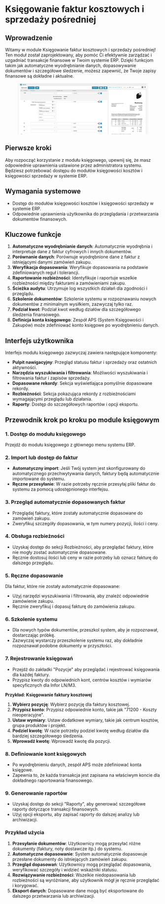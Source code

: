 # Księgowanie faktur kosztowych i sprzedaży pośredniej

## Wprowadzenie

Witamy w module Księgowanie faktur kosztowych i sprzedaży pośredniej! Ten moduł został zaprojektowany, aby pomóc Ci efektywnie zarządzać i uzgadniać transakcje finansowe w Twoim systemie ERP. Dzięki funkcjom takim jak automatyczne wyodrębnianie danych, dopasowywanie dokumentów i szczegółowe śledzenie, możesz zapewnić, że Twoje zapisy finansowe są dokładne i aktualne.

<figure><img src="../.gitbook/assets/acounting-for-cost-invoice-and-indirect-sales1.png" alt=""><figcaption></figcaption></figure>

## Pierwsze kroki

Aby rozpocząć korzystanie z modułu księgowego, upewnij się, że masz odpowiednie uprawnienia ustawione przez administratora systemu. Będziesz potrzebować dostępu do modułów księgowości kosztów i księgowości sprzedaży w systemie ERP.

## Wymagania systemowe

* Dostęp do modułów księgowości kosztów i księgowości sprzedaży w systemie ERP.
* Odpowiednie uprawnienia użytkownika do przeglądania i przetwarzania dokumentów finansowych.

## Kluczowe funkcje

1. **Automatyczne wyodrębnianie danych**: Automatycznie wyodrębnia i interpretuje dane z faktur cyfrowych i innych dokumentów.
2. **Porównanie danych**: Porównuje wyodrębnione dane z faktur z istniejącymi danymi zamówień zakupu.
3. **Weryfikacja dopasowania**: Weryfikuje dopasowania na podstawie zdefiniowanych reguł i tolerancji.
4. **Raportowanie rozbieżności**: Identyfikuje i raportuje wszelkie rozbieżności między fakturami a zamówieniami zakupu.
5. **Ścieżka audytu**: Utrzymuje log wszystkich działań dla zgodności i przeglądu.
6. **Szkolenie dokumentów**: Szkolenie systemu w rozpoznawaniu nowych dokumentów z minimalnym wysiłkiem, zazwyczaj tylko raz.
7. **Podział kwot**: Podział kwot według działów dla szczegółowego śledzenia finansowego.
8. **Definicja konta księgowego**: Zespół APS (System Księgowości i Zakupów) może zdefiniować konto księgowe po wyodrębnieniu danych.

## Interfejs użytkownika

Interfejs modułu księgowego zazwyczaj zawiera następujące komponenty:

* **Pulpit nawigacyjny**: Przegląd statusu faktur i sprzedaży oraz ostatnich aktywności.
* **Narzędzia wyszukiwania i filtrowania**: Możliwości wyszukiwania i filtrowania faktur i zapisów sprzedaży.
* **Dopasowane rekordy**: Sekcja wyświetlająca pomyślnie dopasowane rekordy.
* **Rozbieżności**: Sekcja pokazująca rekordy z rozbieżnościami wymagającymi przeglądu lub działania.
* **Raporty**: Dostęp do szczegółowych raportów i opcji eksportu.

## Przewodnik krok po kroku po module księgowym

### 1. Dostęp do modułu księgowego

Przejdź do modułu księgowego z głównego menu systemu ERP.

### 2. Import lub dostęp do faktur

* **Automatyczny import**: Jeśli Twój system jest skonfigurowany do automatycznego przechwytywania danych, faktury będą automatycznie importowane do systemu.
* **Ręczne przesyłanie**: W razie potrzeby ręcznie przesyłaj pliki faktur do systemu za pomocą udostępnionego interfejsu.

### 3. Przegląd automatycznie dopasowanych faktur

* Przeglądaj faktury, które zostały automatycznie dopasowane do zamówień zakupu.
* Zweryfikuj szczegóły dopasowania, w tym numery pozycji, ilości i ceny.

### 4. Obsługa rozbieżności

* Uzyskaj dostęp do sekcji Rozbieżności, aby przeglądać faktury, które nie mogły zostać automatycznie dopasowane.
* Ręcznie dostosuj ilości lub ceny w razie potrzeby lub oznacz fakturę do dalszego przeglądu.

### 5. Ręczne dopasowanie

Dla faktur, które nie zostały automatycznie dopasowane:

* Użyj narzędzi wyszukiwania i filtrowania, aby znaleźć odpowiednie zamówienie zakupu.
* Ręcznie zweryfikuj i dopasuj fakturę do zamówienia zakupu.

### 6. Szkolenie systemu

* Dla nowych typów dokumentów, przeszkol system, aby je rozpoznawał, dostarczając próbkę.
* Zazwyczaj wystarczy przeszkolenie systemu raz, aby dokładnie rozpoznawał podobne dokumenty w przyszłości.

### 7. Rejestrowanie księgowań

* Przejdź do zakładki "Pozycje" aby przeglądać i rejestrować księgowania dla każdej faktury.
* Przypisz kwoty do odpowiednich kont, centrów kosztów i wymiarów specyficznych dla Infor LN/M3.

**Przykład: Księgowanie faktury kosztowej**

1. **Wybierz pozycję**: Wybierz pozycję dla faktury kosztowej.
2. **Przypisz konto**: Przypisz odpowiednie konto, takie jak "71200 - Koszty nieoperacyjne".
3. **Ustaw wymiary**: Ustaw dodatkowe wymiary, takie jak centrum kosztów, grupa produktów i projekt.
4. **Podziel kwotę**: W razie potrzeby podziel kwotę według działów dla bardziej szczegółowego śledzenia.
5. **Wprowadź kwotę**: Wprowadź kwotę dla pozycji.

### 8. Definiowanie kont księgowych

* Po wyodrębnieniu danych, zespół APS może zdefiniować konta księgowe.
* Zapewnia to, że każda transakcja jest zapisana na właściwym koncie dla dokładnego raportowania finansowego.

### 9. Generowanie raportów

* Uzyskaj dostęp do sekcji "Raporty", aby generować szczegółowe raporty dotyczące transakcji finansowych.
* Użyj opcji eksportu, aby zapisać raporty do dalszej analizy lub archiwizacji.

### Przykład użycia

1. **Przesyłanie dokumentów**: Użytkownicy mogą przesyłać różne dokumenty (faktury, noty dostawcze itp.) do systemu.
2. **Automatyczne dopasowanie**: System automatycznie dopasowuje przesłane dokumenty do istniejących zamówień zakupu.
3. **Przegląd dopasowań**: Użytkownicy mogą przeglądać dopasowania, weryfikować szczegóły i widzieć wskaźniki statusu.
4. **Rozwiązywanie rozbieżności**: Wszelkie niedopasowania lub rozbieżności są wyróżniane, aby użytkownik mógł je ręcznie przeglądać i korygować.
5. **Eksport danych**: Dopasowane dane mogą być eksportowane do dalszego przetwarzania lub archiwizacji.
